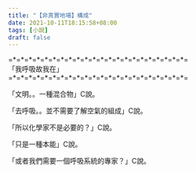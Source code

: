 ```yaml
---
title: "【非真實地場】構成"
date: 2021-10-11T18:15:58+08:00
tags: [小說]
draft: false
---
```


=\*=\*=\*=\*=\*=\*=\*=\*=\*=\*=\*=\*=\*=\*=\*=\*=\*=\*=\*=\*=\*=\*=  
「我呼吸故我在」  
=\*=\*=\*=\*=\*=\*=\*=\*=\*=\*=\*=\*=\*=\*=\*=\*=\*=\*=\*=\*=\*=\*=  

「文明。。一種混合物」C說。

「去呼吸。。並不需要了解空氣的組成」C說。  

「所以化學家不是必要的？」C說。  

「只是一種本能」C說。  

「或者我們需要一個呼吸系統的專家？」C說。  